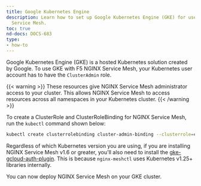 ```yaml
---
title: Google Kubernetes Engine
description: Learn how to set up Google Kubernetes Engine (GKE) for use with F5 NGINX
  Service Mesh.
toc: true
nd-docs: DOCS-683
type:
- how-to
---
```


Google Kubernetes Engine (GKE) is a hosted Kubernetes solution created by Google. To use GKE with F5 NGINX Service Mesh, your Kubernetes user account has to have the `ClusterAdmin` role.

{{< warning >}}
These resources give NGINX Service Mesh administrator access to your cluster. This allows NGINX Service Mesh to access resources across all namespaces in your Kubernetes cluster.
{{< /warning >}}

To create a ClusterRole and ClusterRoleBinding for NGINX Service Mesh, run the `kubectl` command shown below:

```bash
kubectl create clusterrolebinding cluster-admin-binding --clusterrole=cluster-admin --user=$(gcloud config  get-value core/account)
```

Regardless of which Kubernetes version you are using, if you are installing NGINX Service Mesh v1.6 or greater, you'll also need to install the  [gke-gcloud-auth-plugin](https://cloud.google.com/blog/products/containers-kubernetes/kubectl-auth-changes-in-gke). This is because `nginx-meshctl` uses Kubernetes v1.25+ libraries internally.

You can now deploy NGINX Service Mesh on your GKE cluster.
